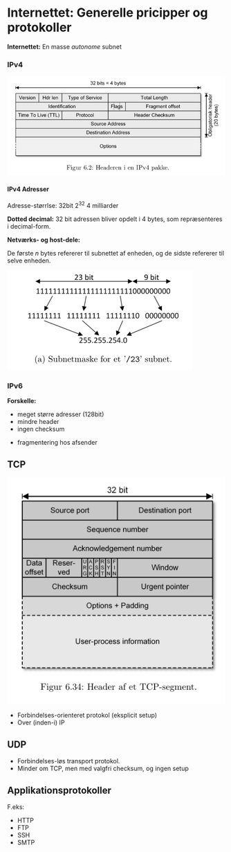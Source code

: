 # Internettet: Generelle pricipper og protokoller

**Internettet:** En masse *autonome* subnet

### IPv4 

![IPv4 Header](ipv4_header.png)

#### IPv4 Adresser

Adresse-størrlse: 32bit $2^{32} ~ 4\text{ milliarder}$

**Dotted decimal:** 32 bit adressen bliver opdelt i 4 bytes, som repræsenteres i decimal-form.

**Netværks- og host-dele:**

De første $n$ bytes refererer til subnettet af enheden, og de sidste refererer til selve enheden.

![Subnetmaske](subnetmask.png)

### IPv6

**Forskelle:**
- meget større adresser (128bit)
- mindre header 
- ingen checksum
* fragmentering hos afsender

## TCP

![TCP Header](tcp_header.png)

* Forbindelses-orienteret protokol (eksplicit setup)
* Over (inden-i) IP

## UDP

* Forbindelses-løs transport protokol.
* Minder om TCP, men med valgfri checksum, og ingen setup

## Applikationsprotokoller

F.eks:

* HTTP
* FTP
* SSH
* SMTP
